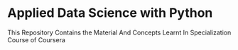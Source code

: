 # Applied Data Science with Python
 This Repository Contains the Material And Concepts Learnt In Specialization Course of Coursera

